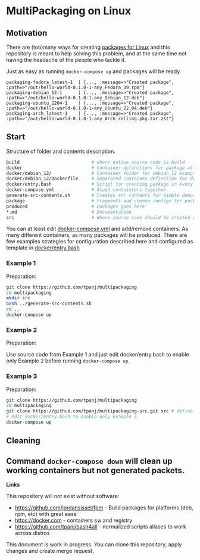 
# MultiPackaging on Linux

## Motivation

There are (too)many ways for creating [packages for Linux](Doc/packaging.md) and
 this repository is meant to help solving this problem, and at the same time
 not having the headache of the people who tackle it.

Just as easy as running `docker-compose up` and packages will be ready.
```
packaging-fedora_latest-1  | {..., :message=>"Created package", :path=>"/out/hello-world-0.1.0-1-any_Fedora_39.rpm"}
packaging-debian_12-1      | {..., :message=>"Created package", :path=>"/out/hello-world-0.1.0-1-any_Debian_12.deb"}
packaging-ubuntu_2204-1    | {..., :message=>"Created package", :path=>"/out/hello-world-0.1.0-1-any_Ubuntu_22.04.deb"}
packaging-arch_latest-1    | {..., :message=>"Created package", :path=>"/out/hello-world-0.1.0-1-any_Arch_rolling.pkg.tar.zst"}
```

## Start

Structure of folder and contents description.
```sh
build                           # where native source code is build
docker                          # Container definitions for package at distro
docker/debian_12/               # Container folder for debian_12 example
docker/debian_12/Dockerfile     # Separated container definition for debian_12
docker/entry.bash               # Script for creating package in every container
docker-compose.yml              # Glued containters together
generate-src-contents.sh        # Creates src contents for simple demo1
package                         # Fragments and common configs for packages
produced                        # Packages goes here
*.md                            # Documentation
src                             # Where source code should be created or cloned
```

You can at least edit [docker-compose.yml](docker-compose.yml) and add/remove
containers. As many different containers, as many packages will be produced.
There are few examples strategies for configuration described here and
 configured as template in [docker/entry.bash](docker/entry.bash)

### Example 1

Preparation:

```sh
git clone https://github.com/tpanj/multipackaging 
cd multipackaging
mkdir src
bash ../generate-src-contents.sh
cd ..
docker-compose up
```

### Example 2

Preparation:

Use source code from Example 1 and just edit docker/entry.bash to enable only Example 2 before running `docker-compose up`.

### Example 3

Preparation:

```sh
git clone https://github.com/tpanj/multipackaging 
cd multipackaging
git clone https://github.com/tpanj/multipackaging-src.git src # define source code that we will build and pack
# edit docker/entry.bash to enable only Example 3
docker-compose up
```

## Cleaning

Command `docker-compose down` will clean up working containers but not generated packets.
---------
**Links**

This repository will not exist without software:

* https://github.com/jordansissel/fpm - Build packages for platforms (deb, rpm, etc) with great ease
* https://docker.com - containers sw and registry
* https://github.com/tpanj/bash4all - normalized scripts aliases to work across distros

This document is work in progress. You can clone this repository, apply changes and create merge request.
